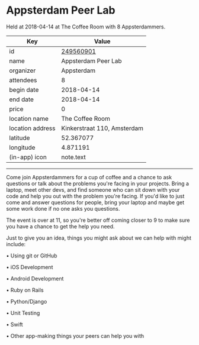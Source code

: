 # Appsterdam Peer Lab
Held at 2018-04-14 at The Coffee Room with 8 Appsterdammers.
        
|Key|Value
|---|---|
|id|[249560901](https://www.meetup.com/appsterdam/events/249560901/)|
|name|Appsterdam Peer Lab|
|organizer|Appsterdam|
|attendees|8|
|begin date|2018-04-14|
|end date|2018-04-14|
|price|0|
|location name|The Coffee Room|
|location address|Kinkerstraat 110, Amsterdam|
|latitude|52.367077|
|longitude|4.871191|
|(in-app) icon|note.text|

---

Come join Appsterdammers for a cup of coffee and a chance to ask questions or talk about the problems you're facing in your projects. Bring a laptop, meet other devs, and find someone who can sit down with your code and help you out with the problem you're facing. If you'd like to just come and answer questions for people, bring your laptop and maybe get some work done if no one asks you questions.

The event is over at 11, so you're better off coming closer to 9 to make sure you have a chance to get the help you need.

Just to give you an idea, things you might ask about we can help with might include:

• Using git or GitHub

• iOS Development

• Android Development

• Ruby on Rails

• Python/Django

• Unit Testing

• Swift

• Other app-making things your peers can help you with


